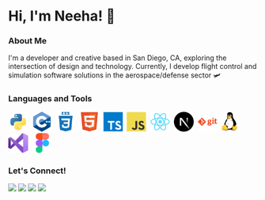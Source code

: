 # Hi, I'm Neeha! 👋

### About Me

I'm a developer and creative based in San Diego, CA, exploring the intersection of design and technology. Currently, I develop flight control and simulation software solutions in the aerospace/defense sector 🛩️

### Languages and Tools

<div>
  <img src="https://github.com/devicons/devicon/blob/master/icons/python/python-original.svg" title="Python" alt="Python" width="40" height="40"/>&nbsp;
  <img src="https://github.com/devicons/devicon/blob/master/icons/cplusplus/cplusplus-original.svg" title="CPlusPlus"  alt="CPlusPlus" width="40" height="40"/>&nbsp;
  <img src="https://github.com/devicons/devicon/blob/master/icons/css3/css3-plain-wordmark.svg"  title="CSS3" alt="CSS" width="40" height="40"/>&nbsp;
  <img src="https://github.com/devicons/devicon/blob/master/icons/html5/html5-original.svg" title="HTML5" alt="HTML" width="40" height="40"/>&nbsp;
  <img src="https://github.com/devicons/devicon/blob/master/icons/typescript/typescript-original.svg" title="TypeScript" alt="TypeScript" width="40" height="40"/>&nbsp;
  <img src="https://github.com/devicons/devicon/blob/master/icons/javascript/javascript-original.svg" title="JavaScript" alt="JavaScript" width="40" height="40"/>&nbsp;
  <img src="https://github.com/devicons/devicon/blob/master/icons/react/react-original.svg" title="React" alt="React" width="40" height="40"/>&nbsp;
  <img src="https://github.com/devicons/devicon/blob/master/icons/nextjs/nextjs-original.svg" title="Next.js" alt="Next.js" width="40" height="40"/>&nbsp;
  <img src="https://github.com/devicons/devicon/blob/master/icons/git/git-plain-wordmark.svg" title="Git" alt="Git" width="40" height="40"/>
  <img src="https://github.com/devicons/devicon/blob/master/icons/linux/linux-original.svg" title="Linux"  alt="Linux" width="40" height="40"/>&nbsp;
  <img src="https://github.com/devicons/devicon/blob/master/icons/visualstudio/visualstudio-original.svg" title="VisualStudio"  alt="VisualStudio" width="40" height="40"/>&nbsp;
  <img src="https://github.com/devicons/devicon/blob/master/icons/figma/figma-original.svg" title="Figma"  alt="Figma" width="40" height="40"/>&nbsp;
</div>


### Let's Connect!

<div>
  <a href="https://neeharavula.vercel.app/" target="_blank"><img src="https://img.shields.io/badge/portfolio-20BEFF?style=for-the-badge&logo=portfolio&logoColor=white&color=73a773" /></a>
  <a href="mailto:ravulaneeha@gmail.com" target="_blank"><img src="https://img.shields.io/badge/email-D14836?style=for-the-badge&logo=mail&logoColor=white&color=8a837b" /></a>
  <a href="https://www.linkedin.com/in/neeharavula/" target="_blank"><img src="https://img.shields.io/badge/LinkedIn-%2312100E.svg?&style=for-the-badge&logoColor=white&color=0e76a8" /></a>
  <a href="https://www.instagram.com/neehasroll/" target="_blank"><img src="https://img.shields.io/badge/Instagram-%2312100E.svg?&style=for-the-badge&logoColor=white&color=bf567c" /></a>
</div>
